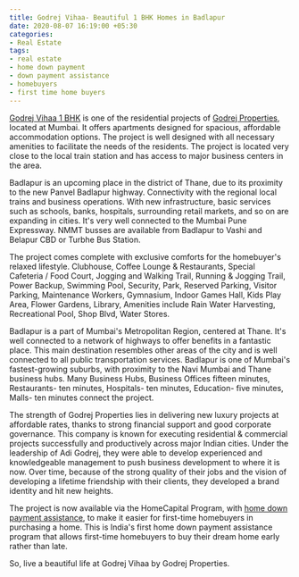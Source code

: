 ```yaml
---
title: Godrej Vihaa- Beautiful 1 BHK Homes in Badlapur
date: 2020-08-07 16:19:00 +05:30
categories:
- Real Estate
tags:
- real estate
- home down payment
- down payment assistance
- homebuyers
- first time home buyers
---
```




[Godrej Vihaa 1 BHK](https://homecapital.in/property/66/godrej-vihaa-1-bhk) is one of the residential projects of [Godrej Properties](https://homecapital.in/offering/developer/godrej-properties), located at Mumbai. It offers apartments designed for spacious, affordable accommodation options. The project is well designed with all necessary amenities to facilitate the needs of the residents. The project is located very close to the local train station and has access to major business centers in the area.

Badlapur is an upcoming place in the district of Thane, due to its proximity to the new Panvel Badlapur highway. Connectivity with the regional local trains and business operations. With new infrastructure, basic services such as schools, banks, hospitals, surrounding retail markets, and so on are expanding in cities. It's very well connected to the Mumbai Pune Expressway. NMMT busses are available from Badlapur to Vashi and Belapur CBD or Turbhe Bus Station.

The project comes complete with exclusive comforts for the homebuyer's relaxed lifestyle. Clubhouse, Coffee Lounge & Restaurants, Special Cafeteria / Food Court, Jogging and Walking Trail, Running & Jogging Trail, Power Backup, Swimming Pool, Security, Park, Reserved Parking, Visitor Parking, Maintenance Workers, Gymnasium, Indoor Games Hall, Kids Play Area, Flower Gardens, Library, Amenities include Rain Water Harvesting, Recreational Pool, Shop Blvd, Water Stores.

Badlapur is a part of Mumbai's Metropolitan Region, centered at Thane. It's well connected to a network of highways to offer benefits in a fantastic place. This main destination resembles other areas of the city and is well connected to all public transportation services. Badlapur is one of Mumbai's fastest-growing suburbs, with proximity to the Navi Mumbai and Thane business hubs. Many Business Hubs, Business Offices fifteen minutes, Restaurants- ten minutes, Hospitals- ten minutes, Education- five minutes, Malls- ten minutes connect the project.

The strength of Godrej Properties lies in delivering new luxury projects at affordable rates, thanks to strong financial support and good corporate governance. This company is known for executing residential & commercial projects successfully and productively across major Indian cities. Under the leadership of Adi Godrej, they were able to develop experienced and knowledgeable management to push business development to where it is now. Over time, because of the strong quality of their jobs and the vision of developing a lifetime friendship with their clients, they developed a brand identity and hit new heights.



The project is now available via the HomeCapital Program, with [home down payment assistance](https://homecapital.in/offering), to make it easier for first-time homebuyers in purchasing a home. This is India's first home down payment assistance program that allows first-time homebuyers to buy their dream home early rather than late. 

So, live a beautiful life at Godrej Vihaa by Godrej Properties.
